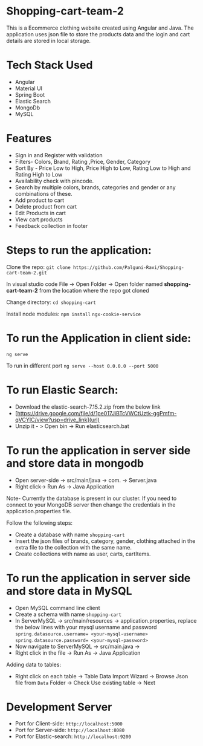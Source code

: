 # Shopping-cart-team-2
This is a Ecommerce clothing website created using Angular and Java. The application uses json file to store the products data and the login and cart details are stored in local storage.

# Tech Stack Used
- Angular
- Material UI
- Spring Boot
- Elastic Search
- MongoDb
- MySQL

# Features
- Sign in and Register with validation
- Filters- Colors, Brand, Rating ,Price, Gender, Category
- Sort By - Price Low to High, Price High to Low, Rating Low to High and Rating High to Low
- Availability check with pincode.
- Search by multiple colors, brands, categories and  gender or any combinations of these.
- Add product to cart
- Delete product from cart
- Edit Products in cart
- View cart products
- Feedback collection in footer


# Steps to run the application:
Clone the repo:
`git clone https://github.com/Palguni-Ravi/Shopping-cart-team-2.git`

In visual studio code 
File -> Open Folder -> Open folder named **shopping-cart-team-2** from the location where the repo got cloned

Change directory:
`cd shopping-cart`

Install node modules:
`npm install`
`ngx-cookie-service`

# To run the Application in client side:
`ng serve`

To run in different port `ng serve --host 0.0.0.0 --port 5000`

# To run Elastic Search:

- Download the elastic-search-7.15.2.zip from the below link
- [https://drive.google.com/file/d/1pe017JiBTcVWCtUztk-ggPmfm-qVCYIC/view?usp=drive_link](url)
- Unzip it - > Open bin -> Run elasticsearch.bat

# To run the application in server side and store data in mongodb
- Open server-side -> src/main/java -> com. -> Server.java
- Right click-> Run As -> Java Application

Note- Currently the database is present in our cluster. If you need to connect to your MongoDB server then change the credentials in the application.properties file.

Follow the following steps:
* Create a database with name `shopping-cart`
* Insert the json files of brands, category, gender, clothing attached in the extra file to the collection with the same name.
* Create collections with name as user, carts, cartItems.

# To run the application in server side and store data in MySQL
- Open MySQL command line client
- Create a schema with name `shopping-cart`
- In ServerMySQL -> src/main/resources -> application.properties, replace the below lines with your mysql username and password
`spring.datasource.username= <your-mysql-username>`
`spring.datasource.password= <your-mysql-password>`
- Now navigate to ServerMySQL -> src/main.java ->
- Right click in the file -> Run As -> Java Application

Adding data to tables:
- Right click on each table -> Table Data Import Wizard -> Browse Json file from `Data` Folder -> Check Use existing table -> Next

# Development Server
- Port for Client-side: `http://localhost:5000`
- Port for Server-side: `http://localhost:8080`
- Port for Elastic-search: `http://localhost:9200`
